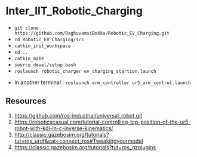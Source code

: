 # Inter_IIT_Robotic_Charging

* ```git clone https://github.com/RaghuvamsiBokka/Robotic_EV_Charging.git```
* ```cd Robotic_EV_Charging/src```
* ```catkin_init_workspace```
* ```cd ..```
* ```catkin_make```
* ```source devel/setup.bash```
* ```roslaunch robotic_charger ev_charging_startion.launch```
<!--- In another terminal : ```roslaunch joint_position_control ur5_joint_position_control.launch ```  --->
* In another terminal : ```roslaunch arm_controller ur5_arm_control.launch```

## Resources
1. https://github.com/ros-industrial/universal_robot.git
2. https://roboticscasual.com/tutorial-controlling-tcp-position-of-the-ur5-robot-with-kdl-in-c-inverse-kinematics/
3. http://classic.gazebosim.org/tutorials?tut=ros_urdf&cat=connect_ros#Tweakingyourmodel
4. https://classic.gazebosim.org/tutorials?tut=ros_gzplugins
